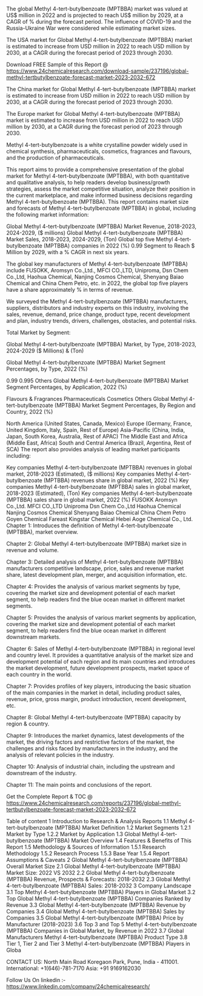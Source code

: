 The global Methyl 4-tert-butylbenzoate (MPTBBA) market was valued at US$ million in 2022 and is projected to reach US$ million by 2029, at a CAGR of % during the forecast period. The influence of COVID-19 and the Russia-Ukraine War were considered while estimating market sizes.

The USA market for Global Methyl 4-tert-butylbenzoate (MPTBBA)  market is estimated to increase from USD million in 2022 to reach USD million by 2030, at a CAGR during the forecast period of 2023 through 2030.

Download FREE Sample of this Report @ https://www.24chemicalresearch.com/download-sample/237196/global-methyl-tertbutylbenzoate-forecast-market-2023-2032-672

The China market for Global Methyl 4-tert-butylbenzoate (MPTBBA) market is estimated to increase from USD million in 2022 to reach USD million by 2030, at a CAGR during the forecast period of 2023 through 2030.

The Europe market for Global Methyl 4-tert-butylbenzoate (MPTBBA) market is estimated to increase from USD million in 2022 to reach USD million by 2030, at a CAGR during the forecast period of 2023 through 2030.

Methyl 4-tert-butylbenzoate is a white crystalline powder widely used in chemical synthesis, pharmaceuticals, cosmetics, fragrances and flavours, and the production of pharmaceuticals.

This report aims to provide a comprehensive presentation of the global market for Methyl 4-tert-butylbenzoate (MPTBBA), with both quantitative and qualitative analysis, to help readers develop business/growth strategies, assess the market competitive situation, analyze their position in the current marketplace, and make informed business decisions regarding Methyl 4-tert-butylbenzoate (MPTBBA). This report contains market size and forecasts of Methyl 4-tert-butylbenzoate (MPTBBA) in global, including the following market information:

Global Methyl 4-tert-butylbenzoate (MPTBBA) Market Revenue, 2018-2023, 2024-2029, ($ millions)
Global Methyl 4-tert-butylbenzoate (MPTBBA) Market Sales, 2018-2023, 2024-2029, (Ton)
Global top five Methyl 4-tert-butylbenzoate (MPTBBA) companies in 2022 (%)
0.99 Segment to Reach $ Million by 2029, with a % CAGR in next six years.

The global key manufacturers of Methyl 4-tert-butylbenzoate (MPTBBA) include FUSOKK, Aromsyn Co.,Ltd., MFCI CO.,LTD, Uniproma, Dsn Chem Co.,Ltd, Haohua Chemical, Nanjing Cosmos Chemical, Shenyang Baiao Chemical and China Chem Petro, etc. in 2022, the global top five players have a share approximately % in terms of revenue.

We surveyed the Methyl 4-tert-butylbenzoate (MPTBBA) manufacturers, suppliers, distributors and industry experts on this industry, involving the sales, revenue, demand, price change, product type, recent development and plan, industry trends, drivers, challenges, obstacles, and potential risks.

Total Market by Segment:

Global Methyl 4-tert-butylbenzoate (MPTBBA) Market, by Type, 2018-2023, 2024-2029 ($ Millions) & (Ton)

Global Methyl 4-tert-butylbenzoate (MPTBBA) Market Segment Percentages, by Type, 2022 (%)

0.99
0.995
Others
Global Methyl 4-tert-butylbenzoate (MPTBBA) Market Segment Percentages, by Application, 2022 (%)

Flavours & Fragrances
Pharmaceuticals
Cosmetics
Others
Global Methyl 4-tert-butylbenzoate (MPTBBA) Market Segment Percentages, By Region and Country, 2022 (%)

North America (United States, Canada, Mexico)
Europe (Germany, France, United Kingdom, Italy, Spain, Rest of Europe)
Asia-Pacific (China, India, Japan, South Korea, Australia, Rest of APAC)
The Middle East and Africa (Middle East, Africa)
South and Central America (Brazil, Argentina, Rest of SCA)
The report also provides analysis of leading market participants including:

Key companies Methyl 4-tert-butylbenzoate (MPTBBA) revenues in global market, 2018-2023 (Estimated), ($ millions)
Key companies Methyl 4-tert-butylbenzoate (MPTBBA) revenues share in global market, 2022 (%)
Key companies Methyl 4-tert-butylbenzoate (MPTBBA) sales in global market, 2018-2023 (Estimated), (Ton)
Key companies Methyl 4-tert-butylbenzoate (MPTBBA) sales share in global market, 2022 (%)
FUSOKK
Aromsyn Co.,Ltd.
MFCI CO.,LTD
Uniproma
Dsn Chem Co.,Ltd
Haohua Chemical
Nanjing Cosmos Chemical
Shenyang Baiao Chemical
China Chem Petro
Goyen Chemical
Fareast Kingstar Chemical
Hebei Aoge Chemical Co., Ltd.
Chapter 1: Introduces the definition of Methyl 4-tert-butylbenzoate (MPTBBA), market overview.

Chapter 2: Global Methyl 4-tert-butylbenzoate (MPTBBA) market size in revenue and volume.

Chapter 3: Detailed analysis of Methyl 4-tert-butylbenzoate (MPTBBA) manufacturers competitive landscape, price, sales and revenue market share, latest development plan, merger, and acquisition information, etc.

Chapter 4: Provides the analysis of various market segments by type, covering the market size and development potential of each market segment, to help readers find the blue ocean market in different market segments.

Chapter 5: Provides the analysis of various market segments by application, covering the market size and development potential of each market segment, to help readers find the blue ocean market in different downstream markets.

Chapter 6: Sales of Methyl 4-tert-butylbenzoate (MPTBBA) in regional level and country level. It provides a quantitative analysis of the market size and development potential of each region and its main countries and introduces the market development, future development prospects, market space of each country in the world.

Chapter 7: Provides profiles of key players, introducing the basic situation of the main companies in the market in detail, including product sales, revenue, price, gross margin, product introduction, recent development, etc.

Chapter 8: Global Methyl 4-tert-butylbenzoate (MPTBBA) capacity by region & country.

Chapter 9: Introduces the market dynamics, latest developments of the market, the driving factors and restrictive factors of the market, the challenges and risks faced by manufacturers in the industry, and the analysis of relevant policies in the industry.

Chapter 10: Analysis of industrial chain, including the upstream and downstream of the industry.

Chapter 11: The main points and conclusions of the report.

Get the Complete Report & TOC @ https://www.24chemicalresearch.com/reports/237196/global-methyl-tertbutylbenzoate-forecast-market-2023-2032-672

Table of content
1 Introduction to Research & Analysis Reports
1.1 Methyl 4-tert-butylbenzoate (MPTBBA) Market Definition
1.2 Market Segments
1.2.1 Market by Type
1.2.2 Market by Application
1.3 Global Methyl 4-tert-butylbenzoate (MPTBBA) Market Overview
1.4 Features & Benefits of This Report
1.5 Methodology & Sources of Information
1.5.1 Research Methodology
1.5.2 Research Process
1.5.3 Base Year
1.5.4 Report Assumptions & Caveats
2 Global Methyl 4-tert-butylbenzoate (MPTBBA) Overall Market Size
2.1 Global Methyl 4-tert-butylbenzoate (MPTBBA) Market Size: 2022 VS 2032
2.2 Global Methyl 4-tert-butylbenzoate (MPTBBA) Revenue, Prospects & Forecasts: 2018-2032
2.3 Global Methyl 4-tert-butylbenzoate (MPTBBA) Sales: 2018-2032
3 Company Landscape
3.1 Top Methyl 4-tert-butylbenzoate (MPTBBA) Players in Global Market
3.2 Top Global Methyl 4-tert-butylbenzoate (MPTBBA) Companies Ranked by Revenue
3.3 Global Methyl 4-tert-butylbenzoate (MPTBBA) Revenue by Companies
3.4 Global Methyl 4-tert-butylbenzoate (MPTBBA) Sales by Companies
3.5 Global Methyl 4-tert-butylbenzoate (MPTBBA) Price by Manufacturer (2018-2023)
3.6 Top 3 and Top 5 Methyl 4-tert-butylbenzoate (MPTBBA) Companies in Global Market, by Revenue in 2022
3.7 Global Manufacturers Methyl 4-tert-butylbenzoate (MPTBBA) Product Type
3.8 Tier 1, Tier 2 and Tier 3 Methyl 4-tert-butylbenzoate (MPTBBA) Players in Globa

CONTACT US:
North Main Road Koregaon Park, Pune, India - 411001.
International: +1(646)-781-7170
Asia: +91 9169162030

Follow Us On linkedin :- https://www.linkedin.com/company/24chemicalresearch/
